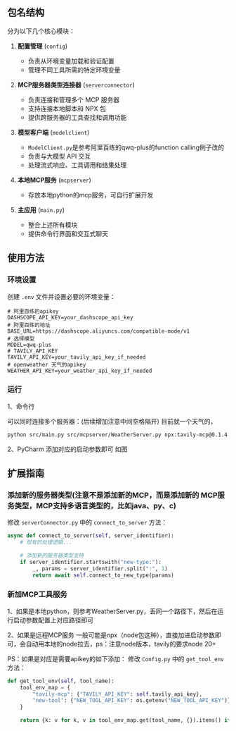 [//]: # (# 模块化 MCP 客户端)

[//]: # ()
[//]: # (这是一个模块化、可扩展的 MCP &#40;Model Control Protocol&#41; 客户端实现，用于连接大模型 API 和多个工具服务器。)






## 包名结构

分为以下几个核心模块：

1. **配置管理** (`config`)
   - 负责从环境变量加载和验证配置
   - 管理不同工具所需的特定环境变量

2. **MCP服务器类型连接器** (`serverconnector`)
   - 负责连接和管理多个 MCP 服务器
   - 支持连接本地脚本和 NPX 包
   - 提供跨服务器的工具查找和调用功能

3. **模型客户端** (`modelclient`)
   - `ModelClient.py`是参考阿里百练的qwq-plus的function calling例子改的
   - 负责与大模型 API 交互
   - 处理流式响应、工具调用和结果处理

4. **本地MCP服务** (`mcpserver`)
   - 存放本地python的mcp服务，可自行扩展开发

5. **主应用** (`main.py`)
   - 整合上述所有模块
   - 提供命令行界面和交互式聊天

[//]: # (## 特性)

[//]: # ()
[//]: # (- 支持连接多个 MCP 服务器)

[//]: # (- 模块化设计便于扩展)

[//]: # (- 统一的工具调用接口)

[//]: # (- 改进的错误处理和日志记录)

[//]: # (- 支持流式输出和推理过程显示)

## 使用方法

### 环境设置

创建 `.env` 文件并设置必要的环境变量：

```
# 阿里百练的apikey
DASHSCOPE_API_KEY=your_dashscope_api_key
# 阿里百练的地址
BASE_URL=https://dashscope.aliyuncs.com/compatible-mode/v1
# 选择模型
MODEL=qwq-plus
# TAVILY_API_KEY
TAVILY_API_KEY=your_tavily_api_key_if_needed
# openweather 天气的apikey
WEATHER_API_KEY=your_weather_api_key_if_needed
```

### 运行
1、命令行

可以同时连接多个服务器：(后续增加注意中间空格隔开)
目前就一个天气的，

```bash
python src/main.py src/mcpserver/WeatherServer.py npx:tavily-mcp@0.1.4 
```

2、PyCharm
添加对应的启动参数即可
如图

## 扩展指南

### 添加新的服务器类型(注意不是添加新的MCP，而是添加新的 MCP服务类型，MCP支持多语言类型的，比如java、py、c)

修改 `serverConnector.py` 中的 `connect_to_server` 方法：

```python
async def connect_to_server(self, server_identifier):
    # 现有的处理逻辑...
    
    # 添加新的服务器类型支持
    if server_identifier.startswith("new-type:"):
        _, params = server_identifier.split(":", 1)
        return await self.connect_to_new_type(params)
```



### 新加MCP工具服务
1、如果是本地python，则参考WeatherServer.py，丢同一个路径下，然后在运行启动参数配置上对应路径即可

2、如果是远程MCP服务 一般可能是npx（node包这种），直接加进启动参数即可，会自动用本地的node拉去，ps：注意node版本，tavily的要求node 20+




PS：如果是对应是需要apikey的如下添加： 修改 `Config.py` 中的 `get_tool_env` 方法：

```python
def get_tool_env(self, tool_name):
    tool_env_map = {
        "tavily-mcp": {"TAVILY_API_KEY": self.tavily_api_key},
        "new-tool": {"NEW_TOOL_API_KEY": os.getenv("NEW_TOOL_API_KEY")}
    }
    
    return {k: v for k, v in tool_env_map.get(tool_name, {}).items() if v is not None}
```
